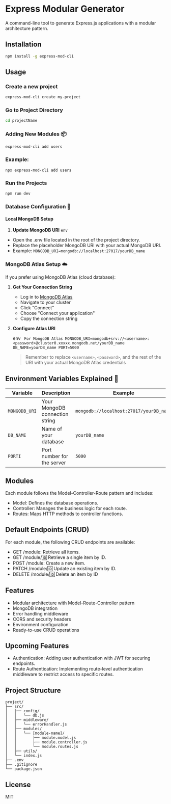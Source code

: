 # Express Modular Generator

A command-line tool to generate Express.js applications with a modular architecture pattern.

## Installation

```bash
npm install -g express-mod-cli
```

## Usage

### Create a new project

```bash
express-mod-cli create my-project
```

### Go to Project Directory

```bash
cd projectName
```

### Adding New Modules 📦

```bash
express-mod-cli add users
```

### Example:

`npx express-mod-cli add users`

### Run the Projects

```js
npm run dev
```

### Database Configuration 🔧

#### Local MongoDB Setup

1.  **Update MongoDB URI**
    `env`

- Open the .env file located in the root of the project directory.
- Replace the placeholder MongoDB URI with your actual MongoDB URI.
- Example: `MONGODB_URI=mongodb://localhost:27017/yourDB_name`

### MongoDB Atlas Setup ☁️

If you prefer using MongoDB Atlas (cloud database):

1.  **Get Your Connection String**
    - Log in to [MongoDB Atlas](https://www.mongodb.com/cloud/atlas)
    - Navigate to your cluster
    - Click "Connect"
    - Choose "Connect your application"
    - Copy the connection string
2.  **Configure Atlas URI**

    env
    ` For MongoDB Atlas MONGODB_URI=mongodb+srv://<username>:<password>@cluster0.xxxxx.mongodb.net/yourDB_name DB_NAME=yourDB_name PORT=5000`

    > Remember to replace `<username>`, `<password>`, and the rest of the URI with your actual MongoDB Atlas credentials

## Environment Variables Explained 📝

| Variable      | Description                    | Example                                 |
| ------------- | ------------------------------ | --------------------------------------- |
| `MONGODB_URI` | Your MongoDB connection string | `mongodb://localhost:27017/yourDB_name` |
| `DB_NAME`     | Name of your database          | `yourDB_name`                           |
| `PORTI`       | Port number for the server     | `5000`                                  |

## Modules

Each module follows the Model-Controller-Route pattern and includes:

- Model: Defines the database operations.
- Controller: Manages the business logic for each route.
- Routes: Maps HTTP methods to controller functions.

## Default Endpoints (CRUD)

For each module, the following CRUD endpoints are available:

- GET /module: Retrieve all items.
- GET /module/:id: Retrieve a single item by ID.
- POST /module: Create a new item.
- PATCH /module/:id: Update an existing item by ID.
- DELETE /module/:id: Delete an item by ID

## Features

- Modular architecture with Model-Route-Controller pattern
- MongoDB integration
- Error handling middleware
- CORS and security headers
- Environment configuration
- Ready-to-use CRUD operations

## Upcoming Features

- Authentication: Adding user authentication with JWT for securing endpoints.
- Route Authentication: Implementing route-level authentication middleware to restrict access to specific routes.

## Project Structure

```
project/
├── src/
│   ├── config/
│   │   └── db.js
│   ├── middleware/
│   │   └── errorHandler.js
│   ├── modules/
│   │   └── [module-name]/
│   │       ├── module.model.js
│   │       ├── module.controller.js
│   │       └── module.routes.js
│   ├── utils/
│   └── index.js
├── .env
├── .gitignore
└── package.json
```

## License

MIT
